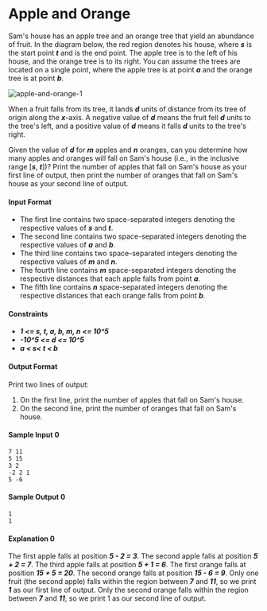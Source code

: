 # Apple and Orange

Sam's house has an apple tree and an orange tree that yield an abundance of fruit. In the diagram below, the red region denotes his house, where __*s*__ is the start point __*t*__ and  is the end point. The apple tree is to the left of his house, and the orange tree is to its right. You can assume the trees are located on a single point, where the apple tree is at point __*a*__ and the orange tree is at point __*b*__.

![apple-and-orange-1](https://github.com/joshuatvernon/coding-challenges/blob/master/Hackerrank/Algorithms/Implementation/Apple%20and%20Orange/img/apple-and-orange-1.png)

When a fruit falls from its tree, it lands __*d*__ units of distance from its tree of origin along the __*x*__-axis. A negative value of __*d*__ means the fruit fell __*d*__ units to the tree's left, and a positive value of __*d*__ means it falls __*d*__ units to the tree's right.

Given the value of __*d*__ for __*m*__ apples and __*n*__ oranges, can you determine how many apples and oranges will fall on Sam's house (i.e., in the inclusive range [__*s*__, __*t*__])? Print the number of apples that fall on Sam's house as your first line of output, then print the number of oranges that fall on Sam's house as your second line of output.

#### Input Format

* The first line contains two space-separated integers denoting the respective values of __*s*__ and __*t*__.
* The second line contains two space-separated integers denoting the respective values of __*a*__ and __*b*__.
* The third line contains two space-separated integers denoting the respective values of __*m*__ and __*n*__.
* The fourth line contains __*m*__ space-separated integers denoting the respective distances that each apple falls from point __*a*__.
* The fifth line contains __*n*__ space-separated integers denoting the respective distances that each orange falls from point __*b*__.

#### Constraints
* __*1 <= s, t, a, b, m, n <= 10^5*__
* __*-10^5 <= d <= 10^5*__
* __*a < s< t < b*__

#### Output Format
Print two lines of output:
1. On the first line, print the number of apples that fall on Sam's house.
2. On the second line, print the number of oranges that fall on Sam's house.

#### Sample Input 0
```
7 11
5 15
3 2
-2 2 1
5 -6
```

#### Sample Output 0
```
1
1
```

#### Explanation 0
The first apple falls at position __*5 - 2 = 3*__. 
The second apple falls at position __*5 + 2 = 7*__. 
The third apple falls at position __*5 + 1 = 6*__. 
The first orange falls at position __*15 + 5 = 20*__. 
The second orange falls at position __*15 - 6 = 9*__. 
Only one fruit (the second apple) falls within the region between __*7*__ and __*11*__, so we print __*1*__ as our first line of output. 
Only the second orange falls within the region between __*7*__ and __*11*__, so we print 1 as our second line of output.


